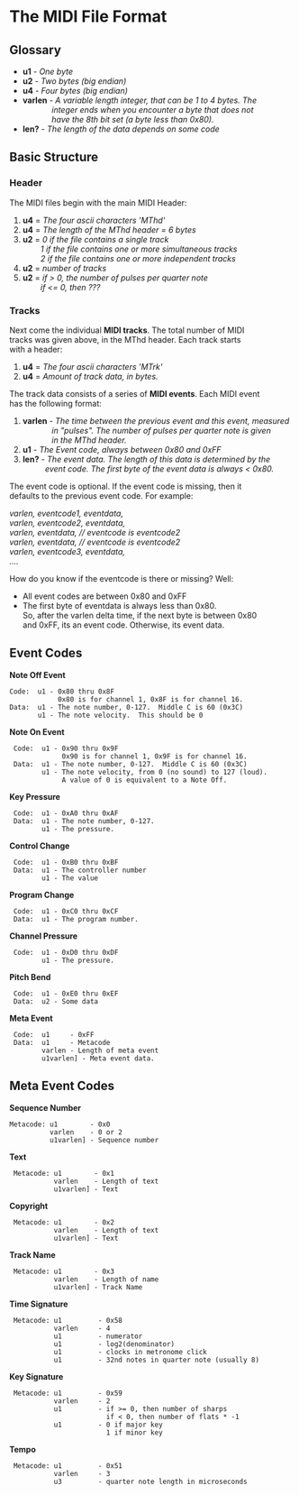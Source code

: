 # The MIDI File Format

## Glossary
- __u1__    - _One byte_
- __u2__    - _Two bytes (big endian)_
- __u4__    - _Four bytes (big endian)_
- __varlen__ - _A variable length integer, that can be 1 to 4 bytes. The  
       &nbsp;&nbsp;&nbsp;&nbsp;&nbsp;&nbsp;&nbsp;&nbsp;&nbsp;&nbsp;&nbsp;&nbsp;&nbsp;integer ends when you encounter a byte that does not   
       &nbsp;&nbsp;&nbsp;&nbsp;&nbsp;&nbsp;&nbsp;&nbsp;&nbsp;&nbsp;&nbsp;&nbsp;&nbsp;have the 8th bit set (a byte less than 0x80)._
- __len?__   - _The length of the data depends on some code_

## Basic Structure

### Header
The MIDI files begin with the main MIDI Header:
1. __u4__ = _The four ascii characters 'MThd'_
2. __u4__ = _The length of the MThd header = 6 bytes_
3. __u2__ = _0 if the file contains a single track_  
    _&nbsp;&nbsp;&nbsp;&nbsp;&nbsp;&nbsp;&nbsp;&nbsp;1 if the file contains one or more simultaneous tracks_  
    _&nbsp;&nbsp;&nbsp;&nbsp;&nbsp;&nbsp;&nbsp;&nbsp;2 if the file contains one or more independent tracks_
4. __u2__ = _number of tracks_
5. __u2__ = _if >  0, the number of pulses per quarter note_  
     _&nbsp;&nbsp;&nbsp;&nbsp;&nbsp;&nbsp;&nbsp;&nbsp;if <= 0, then ???_

### Tracks
Next come the individual __MIDI tracks__. The total number of MIDI  
tracks was given above, in the MThd header.  Each track starts  
with a header:

1. __u4__ = _The four ascii characters 'MTrk'_
2. __u4__ = _Amount of track data, in bytes._

The track data consists of a series of __MIDI events__.  Each MIDI event  
has the following format:

1. __varlen__  - _The time between the previous event and this event, measured  
          &nbsp;&nbsp;&nbsp;&nbsp;&nbsp;&nbsp;&nbsp;&nbsp;&nbsp;&nbsp;&nbsp;&nbsp;&nbsp;in "pulses".  The number of pulses per quarter note is given  
          &nbsp;&nbsp;&nbsp;&nbsp;&nbsp;&nbsp;&nbsp;&nbsp;&nbsp;&nbsp;&nbsp;&nbsp;&nbsp;in the MThd header._
2. __u1__      - _The Event code, always between 0x80 and 0xFF_
3. __len?__    - _The event data.  The length of this data is determined by the  
          &nbsp;&nbsp;&nbsp;&nbsp;&nbsp;&nbsp;&nbsp;&nbsp;&nbsp;&nbsp;event code.  The first byte of the event data is always < 0x80._

The event code is optional.  If the event code is missing, then it  
defaults to the previous event code.  For example:  

  _varlen, eventcode1, eventdata,_  
  _varlen, eventcode2, eventdata,_  
  _varlen, eventdata,  // eventcode is eventcode2_  
  _varlen, eventdata,  // eventcode is eventcode2_  
  _varlen, eventcode3, eventdata,_  
  _...._

How do you know if the eventcode is there or missing? Well:
  - All event codes are between 0x80 and 0xFF
  - The first byte of eventdata is always less than 0x80.  
  So, after the varlen delta time, if the next byte is between 0x80  
  and 0xFF, its an event code.  Otherwise, its event data.

## Event Codes

__Note Off Event__

    Code:  u1 - 0x80 thru 0x8F  
                0x80 is for channel 1, 0x8F is for channel 16.  
    Data:  u1 - The note number, 0-127.  Middle C is 60 (0x3C)
           u1 - The note velocity.  This should be 0
    
__Note On Event__
 
     Code:  u1 - 0x90 thru 0x9F
                 0x90 is for channel 1, 0x9F is for channel 16.
     Data:  u1 - The note number, 0-127.  Middle C is 60 (0x3C)
            u1 - The note velocity, from 0 (no sound) to 127 (loud).
                 A value of 0 is equivalent to a Note Off.

__Key Pressure__

     Code:  u1 - 0xA0 thru 0xAF
     Data:  u1 - The note number, 0-127.
            u1 - The pressure.
            
__Control Change__

     Code:  u1 - 0xB0 thru 0xBF
     Data:  u1 - The controller number
            u1 - The value
            
__Program Change__

     Code:  u1 - 0xC0 thru 0xCF
     Data:  u1 - The program number.

__Channel Pressure__

     Code:  u1 - 0xD0 thru 0xDF
            u1 - The pressure.

__Pitch Bend__

     Code:  u1 - 0xE0 thru 0xEF
     Data:  u2 - Some data

__Meta Event__

     Code:  u1     - 0xFF
     Data:  u1     - Metacode
            varlen - Length of meta event
            u1varlen] - Meta event data.
            
## Meta Event Codes

__Sequence Number__

    Metacode: u1        - 0x0
              varlen    - 0 or 2
              u1varlen] - Sequence number

__Text__

     Metacode: u1        - 0x1  
               varlen    - Length of text
               u1varlen] - Text

__Copyright__

     Metacode: u1        - 0x2
               varlen    - Length of text
               u1varlen] - Text

__Track Name__

     Metacode: u1        - 0x3  
               varlen    - Length of name
               u1varlen] - Track Name

__Time Signature__

     Metacode: u1         - 0x58
               varlen     - 4 
               u1         - numerator
               u1         - log2(denominator)
               u1         - clocks in metronome click
               u1         - 32nd notes in quarter note (usually 8)

__Key Signature__

     Metacode: u1         - 0x59  
               varlen     - 2
               u1         - if >= 0, then number of sharps
                            if < 0, then number of flats * -1
               u1         - 0 if major key
                            1 if minor key

__Tempo__

     Metacode: u1         - 0x51  
               varlen     - 3  
               u3         - quarter note length in microseconds